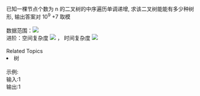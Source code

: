 <div>  已知一棵节点个数为 n 的二叉树的中序遍历单调递增, 求该二叉树能能有多少种树形, 输出答案对 10<sup>9<span></span></sup> +7 取模 </div> <div>  <br> </div> <div>  数据范围：<img src="https://www.nowcoder.com/equation?tex=1%20%5Cle%20n%20%5Cle%203000%20">  </div> <div>  进阶：空间复杂度 <img src="https://www.nowcoder.com/equation?tex=O(1)%20"> ， 时间复杂度 <img src="https://www.nowcoder.com/equation?tex=O(nlogn)%20">  </div><div><br></div><div><div>Related Topics</div><div><li>树</li></div></div><br>示例:<br>输入:1<br>输出:1<br>